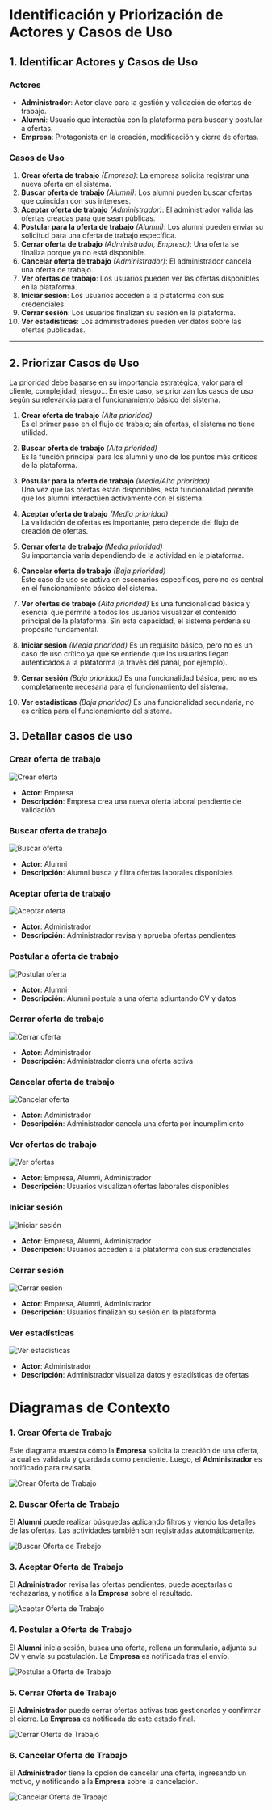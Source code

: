 # Identificación y Priorización de Actores y Casos de Uso

## 1. Identificar Actores y Casos de Uso

### Actores
- **Administrador**: Actor clave para la gestión y validación de ofertas de trabajo.
- **Alumni**: Usuario que interactúa con la plataforma para buscar y postular a ofertas.
- **Empresa**: Protagonista en la creación, modificación y cierre de ofertas.

### Casos de Uso
1. **Crear oferta de trabajo** *(Empresa)*: La empresa solicita registrar una nueva oferta en el sistema.
2. **Buscar oferta de trabajo** *(Alumni)*: Los alumni pueden buscar ofertas que coincidan con sus intereses.
3. **Aceptar oferta de trabajo** *(Administrador)*: El administrador valida las ofertas creadas para que sean públicas.
4. **Postular para la oferta de trabajo** *(Alumni)*: Los alumni pueden enviar su solicitud para una oferta de trabajo específica.
5. **Cerrar oferta de trabajo** *(Administrador, Empresa)*: Una oferta se finaliza porque ya no está disponible.
6. **Cancelar oferta de trabajo** *(Administrador)*: El administrador cancela una oferta de trabajo.
7. **Ver ofertas de trabajo**: Los usuarios pueden ver las ofertas disponibles en la plataforma.
8. **Iniciar sesión**: Los usuarios acceden a la plataforma con sus credenciales.
9. **Cerrar sesión**: Los usuarios finalizan su sesión en la plataforma.
10. **Ver estadísticas**: Los administradores pueden ver datos sobre las ofertas publicadas.
---

## 2. Priorizar Casos de Uso

La prioridad debe basarse en su importancia estratégica, valor para el cliente, complejidad, riesgo... En este caso, se priorizan los casos de uso según su relevancia para el funcionamiento básico del sistema.

1. **Crear oferta de trabajo** *(Alta prioridad)*  
   Es el primer paso en el flujo de trabajo; sin ofertas, el sistema no tiene utilidad.

2. **Buscar oferta de trabajo** *(Alta prioridad)*  
   Es la función principal para los alumni y uno de los puntos más críticos de la plataforma.

3. **Postular para la oferta de trabajo** *(Media/Alta prioridad)*  
   Una vez que las ofertas están disponibles, esta funcionalidad permite que los alumni interactúen activamente con el sistema.

4. **Aceptar oferta de trabajo** *(Media prioridad)*  
   La validación de ofertas es importante, pero depende del flujo de creación de ofertas.

5. **Cerrar oferta de trabajo** *(Media prioridad)*  
   Su importancia varía dependiendo de la actividad en la plataforma.

6. **Cancelar oferta de trabajo** *(Baja prioridad)*  
   Este caso de uso se activa en escenarios específicos, pero no es central en el funcionamiento básico del sistema.

7. **Ver ofertas de trabajo** *(Alta prioridad)*
   Es una funcionalidad básica y esencial que permite a todos los usuarios visualizar el contenido principal de la plataforma. Sin esta capacidad, el sistema perdería su propósito fundamental.

8. **Iniciar sesión** *(Media prioridad)*
   Es un requisito básico, pero no es un caso de uso crítico ya que se entiende que los usuarios llegan autenticados a la plataforma (a través del panal, por ejemplo).

9. **Cerrar sesión** *(Baja prioridad)*
   Es una funcionalidad básica, pero no es completamente necesaria para el funcionamiento del sistema.

10. **Ver estadísticas** *(Baja prioridad)*
   Es una funcionalidad secundaria, no es crítica para el funcionamiento del sistema.

## 3. Detallar casos de uso

### Crear oferta de trabajo
![Crear oferta](svg/Detallar/crearOfertaTrabajo.svg)
- **Actor**: Empresa
- **Descripción**: Empresa crea una nueva oferta laboral pendiente de validación

### Buscar oferta de trabajo
![Buscar oferta](svg/Detallar/buscarOfertaTrabajo.svg)
- **Actor**: Alumni
- **Descripción**: Alumni busca y filtra ofertas laborales disponibles

### Aceptar oferta de trabajo
![Aceptar oferta](svg/Detallar/aceptarOfertaTrabajo.svg)
- **Actor**: Administrador
- **Descripción**: Administrador revisa y aprueba ofertas pendientes

### Postular a oferta de trabajo
![Postular oferta](svg/Detallar/postularOfertaTrabajo.svg)
- **Actor**: Alumni
- **Descripción**: Alumni postula a una oferta adjuntando CV y datos

### Cerrar oferta de trabajo
![Cerrar oferta](svg/Detallar/cerrarOfertaTrabajo.svg)
- **Actor**: Administrador
- **Descripción**: Administrador cierra una oferta activa 

### Cancelar oferta de trabajo
![Cancelar oferta](svg/Detallar/cancelarOfertaTrabajo.svg)
- **Actor**: Administrador
- **Descripción**: Administrador cancela una oferta por incumplimiento

### Ver ofertas de trabajo
![Ver ofertas](svg/Detallar/verOfertaTrabajo.svg)
- **Actor**: Empresa, Alumni, Administrador
- **Descripción**: Usuarios visualizan ofertas laborales disponibles

### Iniciar sesión
![Iniciar sesión](svg/Detallar/iniciarSesion.svg)
- **Actor**: Empresa, Alumni, Administrador
- **Descripción**: Usuarios acceden a la plataforma con sus credenciales

### Cerrar sesión
![Cerrar sesión](svg/Detallar/cerrarSesion.svg)
- **Actor**: Empresa, Alumni, Administrador
- **Descripción**: Usuarios finalizan su sesión en la plataforma

### Ver estadísticas
![Ver estadísticas](svg/Detallar/verEstadisticas.svg)
- **Actor**: Administrador
- **Descripción**: Administrador visualiza datos y estadísticas de ofertas
# Diagramas de Contexto

### 1. Crear Oferta de Trabajo

Este diagrama muestra cómo la **Empresa** solicita la creación de una oferta, la cual es validada y guardada como pendiente. Luego, el **Administrador** es notificado para revisarla.

![Crear Oferta de Trabajo](svg/DiagramasContexto/crearOfertaEmpresa.svg)

### 2. Buscar Oferta de Trabajo

El **Alumni** puede realizar búsquedas aplicando filtros y viendo los detalles de las ofertas. Las actividades también son registradas automáticamente.

![Buscar Oferta de Trabajo](svg/DiagramasContexto/alumniBuscaOferta.svg)

### 3. Aceptar Oferta de Trabajo

El **Administrador** revisa las ofertas pendientes, puede aceptarlas o rechazarlas, y notifica a la **Empresa** sobre el resultado.

![Aceptar Oferta de Trabajo](svg/DiagramasContexto/aceptarOferta.svg)

### 4. Postular a Oferta de Trabajo

El **Alumni** inicia sesión, busca una oferta, rellena un formulario, adjunta su CV y envía su postulación. La **Empresa** es notificada tras el envío.

![Postular a Oferta de Trabajo](svg/DiagramasContexto/postularOferta.svg)

### 5. Cerrar Oferta de Trabajo

El **Administrador** puede cerrar ofertas activas tras gestionarlas y confirmar el cierre. La **Empresa** es notificada de este estado final.

![Cerrar Oferta de Trabajo](svg/DiagramasContexto/cerrarOferta.svg)

### 6. Cancelar Oferta de Trabajo

El **Administrador** tiene la opción de cancelar una oferta, ingresando un motivo, y notificando a la **Empresa** sobre la cancelación.

![Cancelar Oferta de Trabajo](svg/DiagramasContexto/cancelarOferta.svg)